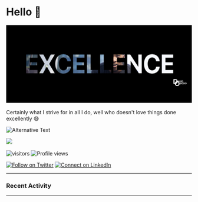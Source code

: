 <h1 >Hello 👋</h1>
<p align="center">
<img src="excellence.png" />
</p>

<p>Certainly what I strive for in all I do, well who doesn't love things done excellently 😅</p>

<!-- ## 💬 Ask me about

- Frontend web development (React.js/Next.js and techs in its ecosystem)
- Backend Development (Node.js)
- Marvel Universe movie 😂
- George RR Martin's works 🗡
- Playing the bass guitar 🎸 -->

<!-- [![David Obodo's Github Stats](https://activity-graph.herokuapp.com/graph?username=davidobodo&bg_color=1c1917&color=ffffff&line=22c55e&point=ffffff&area_color=1c1917&area=true&hide_border=true&custom_title=My%20Commits%20Graph)](https://github.com/davidobodo) -->

<img
  src="https://github.com/<username>/davidobodo/blob/master/images/stat.svg"
  alt="Alternative Text"
/>

<p>
  <a href="https://github-readme-stats.vercel.app/api/top-langs/?username=davidobodo&hide=TeX&layout=compact&theme=merko"> 
    <img  src="https://github-readme-stats.vercel.app/api/top-langs/?username=davidobodo&hide=TeX&layout=compact&theme=merko"/>
  </a>
</p>

![visitors](https://visitor-badge.laobi.icu/badge?page_id=davidobodo.davidobodo)
![Profile views](https://gpvc.arturio.dev/davidobodo)

[![Follow on Twitter](https://img.shields.io/badge/--twitter?label=Twitter&logo=Twitter&style=social)](https://twitter.com/james_madhacks) [![Connect on LinkedIn](https://img.shields.io/badge/--linkedin?label=LinkedIn&logo=LinkedIn&style=social)](https://www.linkedin.com/in/jamesgeorge007)

---

### Recent Activity

<!--START_SECTION:activity-->

<!-- 1. 🗣 Commented on [#79](https://github.com/jamesgeorge007/github-activity-readme/issues/79) in [jamesgeorge007/github-activity-readme](https://github.com/jamesgeorge007/github-activity-readme)
2. 🎉 Merged PR [#36](https://github.com/jamesgeorge007/csstox/pull/36) in [jamesgeorge007/csstox](https://github.com/jamesgeorge007/csstox)
3. 🎉 Merged PR [#40](https://github.com/jamesgeorge007/scaffold-static/pull/40) in [jamesgeorge007/scaffold-static](https://github.com/jamesgeorge007/scaffold-static)
4. 🎉 Merged PR [#135](https://github.com/madlabsinc/teachcode/pull/135) in [madlabsinc/teachcode](https://github.com/madlabsinc/teachcode)
5. 🎉 Merged PR [#136](https://github.com/madlabsinc/teachcode/pull/136) in [madlabsinc/teachcode](https://github.com/madlabsinc/teachcode) -->
<!--END_SECTION:activity-->

---
